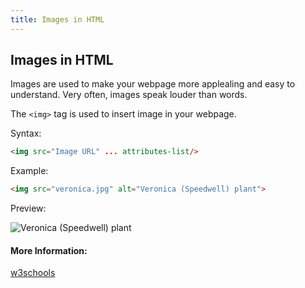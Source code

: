 ```yaml
---
title: Images in HTML
---
```

## Images in HTML

Images are used to make your webpage more applealing and easy to understand. Very often, images speak louder than words.

The `<img>` tag is used to insert image in your webpage.

Syntax:
```html
<img src="Image URL" ... attributes-list/>
```
Example:
```html
<img src="veronica.jpg" alt="Veronica (Speedwell) plant">
```
Preview:

![Veronica (Speedwell) plant](https://bluestoneperennials.global.ssl.fastly.net/img/VEHO/650/VEHO_0_veronica_hocus_pocus1_wg.1491324064.jpg)

#### More Information:
<a href='https://www.w3schools.com/html/html_images.asp' target='_blank' rel='nofollow'>w3schools</a>


